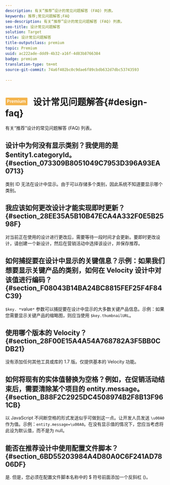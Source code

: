 ```yaml
---
description: 有关“推荐”设计的常见问题解答 (FAQ) 列表。
keywords: 推荐;常见问题解答;FAQ
seo-description: 有关“推荐”设计的常见问题解答 (FAQ) 列表。
seo-title: 设计常见问题解答
solution: Target
title: 设计常见问题解答
title-outputclass: premium
topic: Premium
uuid: ac222ade-ddd9-4b32-a16f-4d83b8766384
badge: premium
translation-type: tm+mt
source-git-commit: 74a6f402bc0c9dae6f89cbdb632d7dbc53743593

---
```



# ![PREMIUM](/help/assets/premium.png) 设计常见问题解答{#design-faq}

有关“推荐”设计的常见问题解答 (FAQ) 列表。

## 设计中为何没有显示类别？我使用的是 $entity1.categoryId。{#section_073309B8051049C7953D396A93EA0713}

类别 ID 无法在设计中显示。由于可以存储多个类别，因此系统不知道要显示哪个类别。

## 我应该如何更改设计才能实现即时更新？ {#section_28EE35A5B10B47ECA4A332F0E5B2598F}

对当前正在使用的设计进行更改后，需要等待一段时间才会更新。要即时更改设计，请创建一个新设计，然后在营销活动中选择该设计，并保存推荐。

## 如何捕捉要在设计中显示的关键信息？示例：如果我们想要显示关键产品的类别，如何在 Velocity 设计中对该值进行编码？ {#section_F08043B14BA24BC8815FEF25F4F84C39}

`$key. *`value`*` 参数可以捕捉要在设计中显示的大多数关键产品信息。示例：如果您需要显示关键产品的缩略图，则应当使用 `$key.thumbnailURL`。

## 使用哪个版本的 Velocity？{#section_28F00E15A4A54A768782A3F5BB0CDB21}

没有添加任何其他工具或库的 1.7 版。仅提供基本的 Velocity 功能。

## 如何将现有的实体值替换为空格？例如，在促销活动结束后，需要清除某个项目的 entity.message。{#section_B88F2C2925DC4508974B2F8B13F961CB}

以 JavaScript 不间断空格的形式发送似乎可做到这一点。让开发人员发送 `\u00A0` 作为值。示例：`entity.message=\u00A0`。在没有显示值的情况下，您应当考虑将此设为默认值，而不是为 null。

## 能否在推荐设计中使用配置文件脚本？{#section_6BD55203984A4D80A0C6F241AD7806DF}

是. 但是，您必须在配置文件脚本名称中的 $ 符号前面添加一个反斜杠 (\)。
